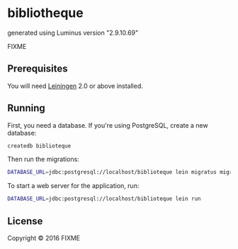 # bibliotheque

generated using Luminus version "2.9.10.69"

FIXME

## Prerequisites

You will need [Leiningen][1] 2.0 or above installed.

[1]: https://github.com/technomancy/leiningen

## Running

First, you need a database. If you're using PostgreSQL,
create a new database:

```bash
createdb biblioteque
```

Then run the migrations:

```bash
DATABASE_URL=jdbc:postgresql://localhost/biblioteque lein migratus migrate
```

To start a web server for the application, run:

```bash
DATABASE_URL=jdbc:postgresql://localhost/biblioteque lein run
```

## License

Copyright © 2016 FIXME
